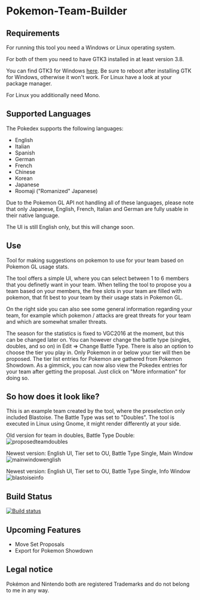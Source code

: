 # Pokemon-Team-Builder

## Requirements
For running this tool you need a Windows or Linux operating system.

For both of them you need to have GTK3 installed in at least version 3.8.

You can find GTK3 for Windows [here](https://sourceforge.net/projects/gtk3win/). Be sure to reboot after installing GTK for Windows, otherwise it won't work. For Linux have a look at your package manager.

For Linux you additionally need Mono.

## Supported Languages
The Pokedex supports the following languages:

- English
- Italian
- Spanish
- German
- French
- Chinese
- Korean
- Japanese
- Roomaji ("Romanized" Japanese)

Due to the Pokemon GL API not handling all of these languages, please note that only  Japanese, English, French, Italian and German are fully usable in their native language.

The UI is still English only, but this will change soon.

## Use
Tool for making suggestions on pokemon to use for your team based on Pokemon GL usage stats.

The tool offers a simple UI, where you can select between 1 to 6 members that you definetly want in your team.
When telling the tool to propose you a team based on your members, the free slots in your team are filled with pokemon, that fit best to your team by their usage stats in Pokemon GL.

On the right side you can also see some general information regarding your team, for example which pokemon / attacks are great threats for your team and which are somewhat smaller threats.

The season for the statistics is fixed to VGC2016 at the moment, but this can be changed later on. 
You can however change the battle type (singles, doubles, and so on) in Edit => Change Battle Type.
There is also an option to choose the tier you play in. Only Pokemon in or below your tier will then be proposed.
The tier list entries for Pokemon are gathered from Pokemon Showdown.
As a gimmick, you can now also view the Pokedex entries for your team after getting the proposal.
Just click on "More information" for doing so.

## So how does it look like?
This is an example team created by the tool, where the preselection only included Blastoise. 
The Battle Type was set to "Doubles". The tool is executed in Linux using Gnome, it might render differently at your side.

Old version for team in doubles, Battle Type Double:
![proposedteamdoubles](https://cloud.githubusercontent.com/assets/4287938/17462557/5c64856e-5cb1-11e6-90af-4e98a88edc40.png)

Newest version: English UI, Tier set to OU, Battle Type Single, Main Window
![mainwindowenglish](https://cloud.githubusercontent.com/assets/4287938/17649759/ad5621a4-623c-11e6-96ee-9dd6523dd1bd.png)

Newest version: English UI, Tier set to OU, Battle Type Single, Info Window
![blastoiseinfo](https://cloud.githubusercontent.com/assets/4287938/17651926/16ec2ee0-6271-11e6-804f-ea8c576339cd.png)

## Build Status
[![Build status](https://ci.appveyor.com/api/projects/status/m0bvnx6ae3n2o06q/branch/master?svg=true)](https://ci.appveyor.com/project/DigitalFlow/pokemon-team-builder/branch/master)

## Upcoming Features
- Move Set Proposals
- Export for Pokemon Showdown

## Legal notice
Pokémon and Nintendo both are registered Trademarks and do not belong to me in any way.
